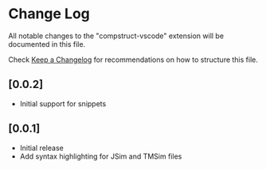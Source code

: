 # Change Log

All notable changes to the "compstruct-vscode" extension will be documented in this file.

Check [Keep a Changelog](http://keepachangelog.com/) for recommendations on how to structure this file.

## [0.0.2]
- Initial support for snippets

## [0.0.1]

- Initial release
- Add syntax highlighting for JSim and TMSim files